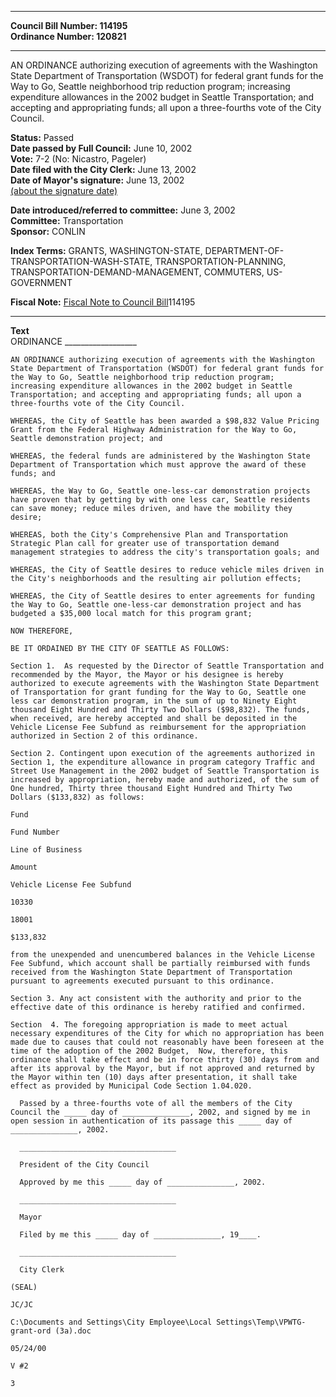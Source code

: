 * * * * *  
  
**Council Bill Number: [](#h0)[](#h2)114195**   
**Ordinance Number: 120821**  
  
* * * * *  
  
AN ORDINANCE authorizing execution of agreements with the Washington State Department of Transportation (WSDOT) for federal grant funds for the Way to Go, Seattle neighborhood trip reduction program; increasing expenditure allowances in the 2002 budget in Seattle Transportation; and accepting and appropriating funds; all upon a three-fourths vote of the City Council.  
  
**Status:** Passed   
**Date passed by Full Council:** June 10, 2002   
**Vote:** 7-2 (No: Nicastro, Pageler)   
**Date filed with the City Clerk:** June 13, 2002   
**Date of Mayor's signature:** June 13, 2002   
[(about the signature date)](/~public/approvaldate.htm)   
  
  
**Date introduced/referred to committee:** June 3, 2002   
**Committee:** Transportation   
**Sponsor:** CONLIN   
  
**Index Terms:** GRANTS, WASHINGTON-STATE, DEPARTMENT-OF-TRANSPORTATION-WASH-STATE, TRANSPORTATION-PLANNING, TRANSPORTATION-DEMAND-MANAGEMENT, COMMUTERS, US-GOVERNMENT  
  
**Fiscal Note:** [Fiscal Note to Council Bill](http://clerk.seattle.gov/~public/fnote/114195.htm)[](#h1)[](#h3)114195  
  
* * * * *  
  
**Text**  
    ORDINANCE __________________  
  
    AN ORDINANCE authorizing execution of agreements with the Washington  
    State Department of Transportation (WSDOT) for federal grant funds for  
    the Way to Go, Seattle neighborhood trip reduction program;  
    increasing expenditure allowances in the 2002 budget in Seattle  
    Transportation; and accepting and appropriating funds; all upon a  
    three-fourths vote of the City Council.  
  
    WHEREAS, the City of Seattle has been awarded a $98,832 Value Pricing  
    Grant from the Federal Highway Administration for the Way to Go,  
    Seattle demonstration project; and  
  
    WHEREAS, the federal funds are administered by the Washington State  
    Department of Transportation which must approve the award of these  
    funds; and  
  
    WHEREAS, the Way to Go, Seattle one-less-car demonstration projects  
    have proven that by getting by with one less car, Seattle residents  
    can save money; reduce miles driven, and have the mobility they  
    desire;  
  
    WHEREAS, both the City's Comprehensive Plan and Transportation  
    Strategic Plan call for greater use of transportation demand  
    management strategies to address the city's transportation goals; and  
  
    WHEREAS, the City of Seattle desires to reduce vehicle miles driven in  
    the City's neighborhoods and the resulting air pollution effects;  
  
    WHEREAS, the City of Seattle desires to enter agreements for funding  
    the Way to Go, Seattle one-less-car demonstration project and has  
    budgeted a $35,000 local match for this program grant;  
  
    NOW THEREFORE,  
  
    BE IT ORDAINED BY THE CITY OF SEATTLE AS FOLLOWS:  
  
    Section 1.  As requested by the Director of Seattle Transportation and  
    recommended by the Mayor, the Mayor or his designee is hereby  
    authorized to execute agreements with the Washington State Department  
    of Transportation for grant funding for the Way to Go, Seattle one  
    less car demonstration program, in the sum of up to Ninety Eight  
    thousand Eight Hundred and Thirty Two Dollars ($98,832). The funds,  
    when received, are hereby accepted and shall be deposited in the  
    Vehicle License Fee Subfund as reimbursement for the appropriation  
    authorized in Section 2 of this ordinance.  
  
    Section 2. Contingent upon execution of the agreements authorized in  
    Section 1, the expenditure allowance in program category Traffic and  
    Street Use Management in the 2002 budget of Seattle Transportation is  
    increased by appropriation, hereby made and authorized, of the sum of  
    One hundred, Thirty three thousand Eight Hundred and Thirty Two  
    Dollars ($133,832) as follows:  
  
    Fund  
  
    Fund Number  
  
    Line of Business  
  
    Amount  
  
    Vehicle License Fee Subfund  
  
    10330  
  
    18001  
  
    $133,832  
  
    from the unexpended and unencumbered balances in the Vehicle License  
    Fee Subfund, which account shall be partially reimbursed with funds  
    received from the Washington State Department of Transportation  
    pursuant to agreements executed pursuant to this ordinance.  
  
    Section 3. Any act consistent with the authority and prior to the  
    effective date of this ordinance is hereby ratified and confirmed.  
  
    Section  4. The foregoing appropriation is made to meet actual  
    necessary expenditures of the City for which no appropriation has been  
    made due to causes that could not reasonably have been foreseen at the  
    time of the adoption of the 2002 Budget,  Now, therefore, this  
    ordinance shall take effect and be in force thirty (30) days from and  
    after its approval by the Mayor, but if not approved and returned by  
    the Mayor within ten (10) days after presentation, it shall take  
    effect as provided by Municipal Code Section 1.04.020.  
  
      Passed by a three-fourths vote of all the members of the City  
    Council the _____ day of _______________, 2002, and signed by me in  
    open session in authentication of its passage this _____ day of  
    _______________, 2002.  
  
      ___________________________________  
  
      President of the City Council  
  
      Approved by me this _____ day of _______________, 2002.  
  
      ___________________________________  
  
      Mayor  
  
      Filed by me this _____ day of _______________, 19____.  
  
      ___________________________________  
  
      City Clerk  
  
    (SEAL)  
  
    JC/JC  
  
    C:\Documents and Settings\City Employee\Local Settings\Temp\VPWTG-  
    grant-ord (3a).doc  
  
    05/24/00  
  
    V #2  
  
    3  
